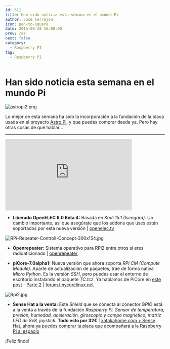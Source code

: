 ```yaml
---
id: 611
title: Han sido noticia esta semana en el mundo Pi
author: Jose Cerrejon
icon: pen-to-square
date: 2015-08-28 10:00:00
prev: /es
next: false
category:
  - Raspberry PI
tag:
  - Raspberry PI
---
```


# Han sido noticia esta semana en el mundo Pi

![astropi2.png](/images/2015/08/astropi2.png)

Lo mejor de esta semana ha sido la incorporación a la fundación de la placa usada en el proyecto [Astro Pi](http://astro-pi.org/hardware/), y que puedes comprar desde ya. Pero hay otras cosas de qué hablar...

- - -
<iframe width="400" height="225" src="https://www.youtube.com/embed/Z9EJICJh6oQ?rel=0&amp;showinfo=0" frameborder="0" allowfullscreen></iframe>

* **Liberado OpenELEC 6.0 Beta 4:** Basada en *Kodi 15.1 (Isengard)*. Un cambio importante, así que asegúrate que los addons que uses están soportados por esta nueva versión | [openelec.tv](http://openelec.tv/news/22-releases/168-beta-openelec-6-0-beta-4-released)

![RPi-Repeater-Controll-Concept-300x154.jpg](/images/2015/08/RPi-Repeater-Controll-Concept-300x154.jpg)

* **Openrepeater:** Sistema operativo para RPi2 entre otros si eres radioaficionado  | [openrepeater](http://openrepeater.com/)

* **piCore-7.0alpha1:** Nueva versión que ahora soporta *RPi CM (Compute Module)*. Aparte de actualización de paquetes, trae de forma nativa *Micro Python*. Es la versión *SSH*, pero puedes usar el entorno de escritorio instalando el paquete *TC.tcz*. Ya hablamos de PiCore en [este post](/post.php?id=361) - [Parte 2](/post.php?id=362) | [forum.tinycorelinux.net](http://forum.tinycorelinux.net/index.php/topic,18721.0.html)

![Rpi2.jpg](/images/2015/08/Rpi2.jpg)

* **Sense Hat a la venta:** Este *Shield* que se conecta al conector G*PIO* está a la venta a través de la fundación *Raspberry Pi. Sensor de temperatura, presión, humedad, aceleración, giroscopio y campo magnético, matriz LED de 8x8, joystick*. **Todo esto por 32€** | [xatakahome.com > Sense Hat, ahora ya puedes comprar la placa que acompañará a la Raspberry Pi al espacio](http://www.xatakahome.com/trucos-y-bricolaje-smart/sense-hat-ahora-ya-puedes-comprar-la-placa-que-acompanara-a-la-raspberry-pi-al-espacio)

¡Feliz finde!